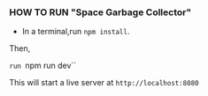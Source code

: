 ### HOW TO RUN "Space Garbage Collector"

- In a terminal,run `npm install`.

Then, 

`run `npm run dev``

This will start a live server at `http://localhost:8080`
